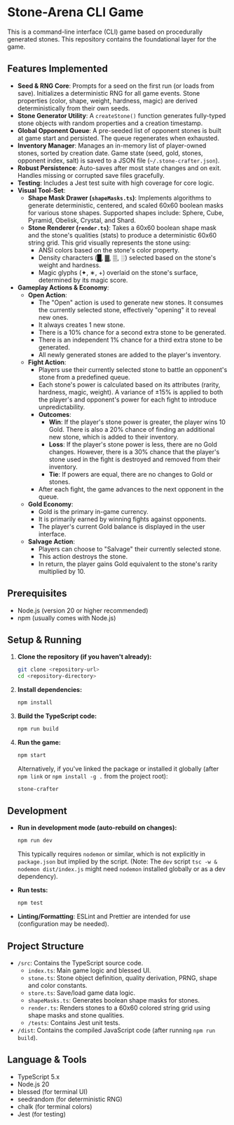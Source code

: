 # Stone-Arena CLI Game

This is a command-line interface (CLI) game based on procedurally generated stones. This repository contains the foundational layer for the game.

## Features Implemented

*   **Seed & RNG Core**: Prompts for a seed on the first run (or loads from save). Initializes a deterministic RNG for all game events. Stone properties (color, shape, weight, hardness, magic) are derived deterministically from their own seeds.
*   **Stone Generator Utility**: A `createStone()` function generates fully-typed stone objects with random properties and a creation timestamp.
*   **Global Opponent Queue**: A pre-seeded list of opponent stones is built at game start and persisted. The queue regenerates when exhausted.
*   **Inventory Manager**: Manages an in-memory list of player-owned stones, sorted by creation date. Game state (seed, gold, stones, opponent index, salt) is saved to a JSON file (`~/.stone-crafter.json`).
*   **Robust Persistence**: Auto-saves after most state changes and on exit. Handles missing or corrupted save files gracefully.
*   **Testing**: Includes a Jest test suite with high coverage for core logic.
*   **Visual Tool-Set**:
    *   **Shape Mask Drawer (`shapeMasks.ts`)**: Implements algorithms to generate deterministic, centered, and scaled 60x60 boolean masks for various stone shapes. Supported shapes include: Sphere, Cube, Pyramid, Obelisk, Crystal, and Shard.
    *   **Stone Renderer (`render.ts`)**: Takes a 60x60 boolean shape mask and the stone's qualities (stats) to produce a deterministic 60x60 string grid. This grid visually represents the stone using:
        *   ANSI colors based on the stone's color property.
        *   Density characters (█, ▓, ▒, ░) selected based on the stone's weight and hardness.
        *   Magic glyphs (✦, ∗, +) overlaid on the stone's surface, determined by its magic score.
*   **Gameplay Actions & Economy**:
    *   **Open Action**:
        *   The "Open" action is used to generate new stones. It consumes the currently selected stone, effectively "opening" it to reveal new ones.
        *   It always creates 1 new stone.
        *   There is a 10% chance for a second extra stone to be generated.
        *   There is an independent 1% chance for a third extra stone to be generated.
        *   All newly generated stones are added to the player's inventory.
    *   **Fight Action**:
        *   Players use their currently selected stone to battle an opponent's stone from a predefined queue.
        *   Each stone's power is calculated based on its attributes (rarity, hardness, magic, weight). A variance of ±15% is applied to both the player's and opponent's power for each fight to introduce unpredictability.
        *   **Outcomes**:
            *   **Win**: If the player's stone power is greater, the player wins 10 Gold. There is also a 20% chance of finding an additional new stone, which is added to their inventory.
            *   **Loss**: If the player's stone power is less, there are no Gold changes. However, there is a 30% chance that the player's stone used in the fight is destroyed and removed from their inventory.
            *   **Tie**: If powers are equal, there are no changes to Gold or stones.
        *   After each fight, the game advances to the next opponent in the queue.
    *   **Gold Economy**:
        *   Gold is the primary in-game currency.
        *   It is primarily earned by winning fights against opponents.
        *   The player's current Gold balance is displayed in the user interface.
    *   **Salvage Action**:
        *   Players can choose to "Salvage" their currently selected stone.
        *   This action destroys the stone.
        *   In return, the player gains Gold equivalent to the stone's rarity multiplied by 10.

## Prerequisites

*   Node.js (version 20 or higher recommended)
*   npm (usually comes with Node.js)

## Setup & Running

1.  **Clone the repository (if you haven't already):**
    ```bash
    git clone <repository-url>
    cd <repository-directory>
    ```

2.  **Install dependencies:**
    ```bash
    npm install
    ```

3.  **Build the TypeScript code:**
    ```bash
    npm run build
    ```

4.  **Run the game:**
    ```bash
    npm start
    ```
    Alternatively, if you've linked the package or installed it globally (after `npm link` or `npm install -g .` from the project root):
    ```bash
    stone-crafter
    ```

## Development

*   **Run in development mode (auto-rebuild on changes):**
    ```bash
    npm run dev
    ```
    This typically requires `nodemon` or similar, which is not explicitly in `package.json` but implied by the script. (Note: The `dev` script `tsc -w & nodemon dist/index.js` might need `nodemon` installed globally or as a dev dependency).

*   **Run tests:**
    ```bash
    npm test
    ```

*   **Linting/Formatting**: ESLint and Prettier are intended for use (configuration may be needed).

## Project Structure

*   `/src`: Contains the TypeScript source code.
    *   `index.ts`: Main game logic and blessed UI.
    *   `stone.ts`: Stone object definition, quality derivation, PRNG, shape and color constants.
    *   `store.ts`: Save/load game data logic.
    *   `shapeMasks.ts`: Generates boolean shape masks for stones.
    *   `render.ts`: Renders stones to a 60x60 colored string grid using shape masks and stone qualities.
    *   `/tests`: Contains Jest unit tests.
*   `/dist`: Contains the compiled JavaScript code (after running `npm run build`).

## Language & Tools

*   TypeScript 5.x
*   Node.js 20
*   blessed (for terminal UI)
*   seedrandom (for deterministic RNG)
*   chalk (for terminal colors)
*   Jest (for testing)
